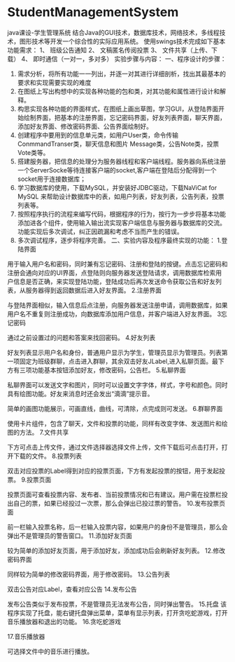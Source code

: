 # StudentManagementSystem
java课设-学生管理系统
结合Java的GUI技术，数据库技术，网络技术，多线程技术，图形技术等开发一个综合性的实际应用系统。
使用swings技术完成如下基本功能需求：
1、	班级公告通知
2、	文稿匿名传阅投票
3、	文件共享（上传、下载）
4、	即时通信（一对一，多对多）
实验步骤与内容：
一、程序设计的步骤：
1.	需求分析，将所有功能一一列出，并逐一对其进行详细剖析，找出其最基本的要求和实现需要实现的难度
2.	在图纸上写出构想中的实现各种功能的包和类，对其功能和属性进行设计和解释。
3.	构思实现各种功能的界面样式，在图纸上画出草图，学习GUI，从登陆界面开始绘制界面，把基本的注册界面，忘记密码界面，好友列表界面，聊天界面，添加好友界面、修改密码界面、公告界面绘制好。
4.	创建程序中要用到的信息单元类，如用户User类，命令传输ConmmandTranser类，聊天信息和图片 Message类，公告Note类，投票 Vote类等。
5.	搭建服务器，把信息的处理分为服务器线程和客户端线程。服务器向系统注册一个ServerSocke等待连接客户端的socket,客户端在登陆后分配得到一个socket用于连接数据库；
6.	学习数据库的使用，下载MySQL，并安装好JDBC驱动，下载NaViCat for MySQL 来帮助设计数据库中的表，如用户列表，好友列表，公告列表，投票列表等。
7.	按照程序执行的流程来编写代码，根据程序的行为，按行为一步步将基本功能添加进各个组件，使用输入输出流实现客户端信息与服务器与数据库的交流。功能实现后多次调试，纠正因疏漏和考虑不当而产生的错误。
8.	多次调试程序，逐步将程序完善。
二、实验内容及程序最终实现的功能：
1.登陆界面
 
用于输入用户名和密码，同时兼有忘记密码、注册和登陆的按键。点击忘记密码和注册会通向对应的UI界面，点登陆则向服务器发送登陆请求，调用数据库检索用户信息是否正确，来实现登陆功能，登陆成功后再次发送命令获取公告和好友列表，从服务器得到返回数据后进入好友界面。
2.注册界面
 
与登陆界面相似，输入信息后点注册，向服务器发送注册申请，调用数据库，如果用户名不重复则注册成功，向数据库添加用户信息，并客户端进入好友界面。
3忘记密码
 
通过之前设置过的问题和答案来找回密码。
4.好友列表
 
好友列表显示用户名和身份，普通用户显示为学生，管理员显示为管理员。列表第一项固定为班级群聊，点击进入群聊，其余双击好友JLabel,进入私聊页面。最下方有三项功能基本按钮添加好友，修改密码，公告栏。
5.私聊界面

 
私聊界面可以发送文字和图片，同时可以设置文字字体，样式，字号和颜色。同时具有绘图功能。好友来消息时还会发出“滴滴”提示音。
   

简单的画图功能展示，可画直线，曲线，可清除，点完成则可发送。
6.群聊界面
 

使用卡片组件，包含了聊天，文件和投票的功能，同样有改变字体、发送图片和绘图的方法。
7.文件共享
 
下方可点击上传文件，通过文件选择器选择文件上传，文件下载后可点击打开，打开下载的文件。
8.投票列表
 
双击对应投票的Label得到对应的投票页面，下方有发起投票的按钮，用于发起投票。
9.投票页面
   

投票页面可查看投票内容、发布者、当前投票情况和已有建议。用户需在投票栏投出自己的票，如果已经投过一次票，那么会弹出已投过票的警告。
10.发布投票页面
   

前一栏输入投票名称，后一栏输入投票内容，如果用户的身份不是管理员，那么会弹出不是管理员的警告窗口。
11.添加好友页面
 
较为简单的添加好友页面，用于添加好友，添加成功后会刷新好友列表。
12.修改密码界面
 
同样较为简单的修改密码界面，用于修改密码。
13.公告列表
   

双击公告对应Label，查看对应公告
14.发布公告
   


发布公告类似于发布投票，不是管理员无法发布公告，同时弹出警告。
15.托盘
该程序实现了托盘，能右键托盘弹出菜单，菜单有显示列表，打开贪吃蛇游戏，打开音乐播放器和退出的功能。
16.贪吃蛇游戏
 
17.音乐播放器
 
可选择文件中的音乐进行播放。

